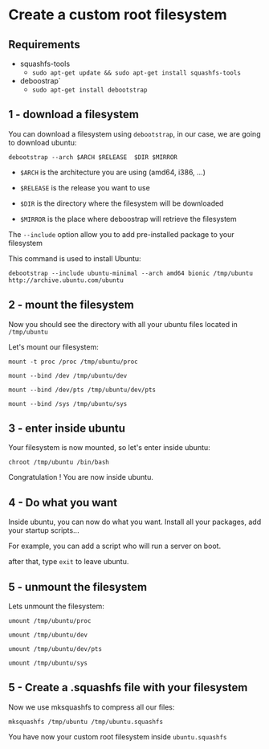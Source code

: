 # Create a custom root filesystem

## Requirements

* squashfs-tools
    * `sudo apt-get update && sudo apt-get install squashfs-tools`
* deboostrap`
    * `sudo apt-get install debootstrap`
    
## 1 - download a filesystem 

You can download a filesystem using `debootstrap`, in our case, we are going to download ubuntu:

`debootstrap --arch $ARCH $RELEASE  $DIR $MIRROR`

* `$ARCH` is the architecture you are using (amd64, i386, ...)

* `$RELEASE` is the release you want to use

* `$DIR` is the directory where the filesystem will be downloaded

* `$MIRROR` is the place where deboostrap will retrieve the filesystem

The `--include` option allow you to add pre-installed package to your filesystem

This command is used to install Ubuntu:

`debootstrap --include ubuntu-minimal --arch amd64 bionic /tmp/ubuntu http://archive.ubuntu.com/ubuntu`

## 2 - mount the filesystem

Now you should see the directory with all your ubuntu files located in `/tmp/ubuntu`

Let's mount our filesystem:

`mount -t proc /proc /tmp/ubuntu/proc`

`mount --bind /dev /tmp/ubuntu/dev`

`mount --bind /dev/pts /tmp/ubuntu/dev/pts`

`mount --bind /sys /tmp/ubuntu/sys`

## 3 - enter inside ubuntu

Your filesystem is now mounted, so let's enter inside ubuntu:

`chroot /tmp/ubuntu /bin/bash`

Congratulation ! You are now inside ubuntu.

## 4 - Do what you want

Inside ubuntu, you can now do what you want. Install all your packages, add your startup scripts...

For example, you can add a script who will run a server on boot.

after that, type `exit` to leave ubuntu.

## 5 - unmount the filesystem

Lets unmount the filesystem:

`umount /tmp/ubuntu/proc`

`umount /tmp/ubuntu/dev`

`umount /tmp/ubuntu/dev/pts`

`umount /tmp/ubuntu/sys`

## 5 - Create a .squashfs file with your filesystem

Now we use mksquashfs to compress all our files:

`mksquashfs /tmp/ubuntu /tmp/ubuntu.squashfs`

You have now your custom root filesystem inside `ubuntu.squashfs`